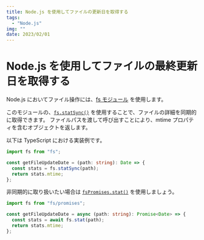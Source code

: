 ```yaml
---
title: Node.js を使用してファイルの更新日を取得する
tags:
  - "Node.js"
img: ""
date: 2023/02/01
---
```


# Node.js を使用してファイルの最終更新日を取得する

Node.js においてファイル操作には、[fs モジュール](https://nodejs.org/api/fs.html#file-system) を使用します。

このモジュールの、[`fs.statSync()`](https://nodejs.org/api/fs.html#fsstatsyncpath-options) を使用することで、ファイルの詳細を同期的に取得できます。
ファイルパスを渡して呼び出すことにより、mtime プロパティを含むオブジェクトを返します。

以下は TypeScript における実装例です。

```ts
import fs from "fs";

const getFileUpdateDate = (path: string): Date => {
  const stats = fs.statSync(path);
  return stats.mtime;
};
```

非同期的に取り扱いたい場合は [`fsPromises.stat()`](https://nodejs.org/api/fs.html#fspromisesstatpath-options) を使用しましょう。

```ts
import fs from "fs/promises";

const getFileUpdateDate = async (path: string): Promise<Date> => {
  const stats = await fs.stat(path);
  return stats.mtime;
};
```
